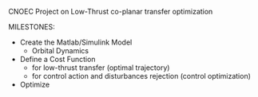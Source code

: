 CNOEC Project on Low-Thrust co-planar transfer optimization

MILESTONES:
- Create the Matlab/Simulink Model
    - Orbital Dynamics
- Define a Cost Function
    - for low-thrust transfer (optimal trajectory)
    - for control action and disturbances rejection (control optimization)
- Optimize
